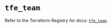 # `tfe_team`

Refer to the Terraform Registry for docs: [`tfe_team`](https://registry.terraform.io/providers/hashicorp/tfe/0.64.0/docs/resources/team).

